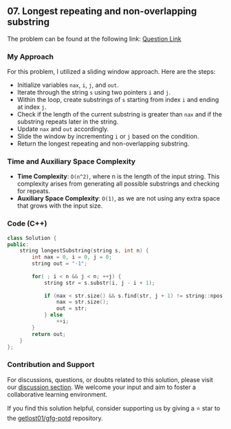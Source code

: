 ## 07. Longest repeating and non-overlapping substring
The problem can be found at the following link: [Question Link](https://www.geeksforgeeks.org/problems/longest-repeating-and-non-overlapping-substring3421/1)

### My Approach
For this problem, I utilized a sliding window approach. Here are the steps:
- Initialize variables `nax`, `i`, `j`, and `out`.
- Iterate through the string `s` using two pointers `i` and `j`.
- Within the loop, create substrings of `s` starting from index `i` and ending at index `j`.
- Check if the length of the current substring is greater than `nax` and if the substring repeats later in the string.
- Update `nax` and `out` accordingly.
- Slide the window by incrementing `i` or `j` based on the condition.
- Return the longest repeating and non-overlapping substring.

### Time and Auxiliary Space Complexity

- **Time Complexity**: `O(n^2)`, where n is the length of the input string. This complexity arises from generating all possible substrings and checking for repeats.
- **Auxiliary Space Complexity**: `O(1)`, as we are not using any extra space that grows with the input size.

### Code (C++)

```cpp
class Solution {
public:
    string longestSubstring(string s, int n) {
        int nax = 0, i = 0, j = 0;
        string out = "-1";
    
        for( ; i < n && j < n; ++j) {
            string str = s.substr(i, j - i + 1);
    
            if (nax < str.size() && s.find(str, j + 1) != string::npos) {
                nax = str.size();
                out = str;
            } else 
                ++i;
        }
        return out;
    }
};
```

### Contribution and Support

For discussions, questions, or doubts related to this solution, please visit our [discussion section](https://github.com/getlost01/gfg-potd/discussions). We welcome your input and aim to foster a collaborative learning environment.

If you find this solution helpful, consider supporting us by giving a ⭐ star to the [getlost01/gfg-potd](https://github.com/getlost01/gfg-potd) repository.